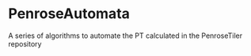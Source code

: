 # PenroseAutomata
A series of algorithms to automate the PT calculated in the PenroseTiler repository
